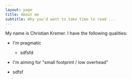 ```yaml
---
layout: page
title: About me
subtitle: Why you'd want to take time to read ...
---
```


My name is Christian Kremer. I have the following qualities:

- I'm pragmatic
  + sdfsfd
- I'm aiming for "small footprint / low overhead"

- sdfsf

  
  


